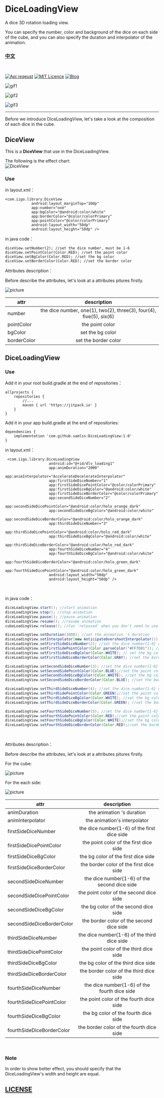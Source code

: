 # DiceLoadingView

A dice 3D rotation loading view.

You can specify the number, color and background of the dice on each side of the cube, and you can also specify the duration and interpolator of the animation.

### [中文](https://github.com/samlss/DiceLoadingView/blob/master/README-ZH.md)

 <br/>

[![Api reqeust](https://img.shields.io/badge/api-11+-green.svg)](https://github.com/samlss/DiceLoadingView)  [![MIT Licence](https://badges.frapsoft.com/os/mit/mit.svg?v=103)](https://github.com/samlss/DiceLoadingView/blob/master/LICENSE) [![Blog](https://img.shields.io/badge/samlss-blog-orange.svg)](https://blog.csdn.net/Samlss)


![gif1](https://github.com/samlss/DiceLoadingView/blob/master/screenshots/screenshot1.gif)

![gif2](https://github.com/samlss/DiceLoadingView/blob/master/screenshots/screenshot2.gif)

![gif3](https://github.com/samlss/DiceLoadingView/blob/master/screenshots/screenshot3.gif)

------

Before we introduce DiceLoadingView, let's take a look at the composition of each dice in the cube.

## DiceView
This is a **DiceView**  that use in the DiceLoadingView.

The following is the effect chart:<br>
![DiceView](https://github.com/samlss/DiceLoadingView/blob/master/screenshots/screenshot4.png)

### Use<br>
in layout.xml：

```
<com.iigo.library.DiceView
            android:layout_marginTop="10dp"
            app:number="one"
            app:bgColor="@android:color/white"
            app:borderColor="@color/colorPrimary"
            app:pointColor="@color/colorPrimary"
            android:layout_width="50dp"
            android:layout_height="50dp" />
```

in java code：

```
diceView.setNumber(2); //set the dice number, must be 1-6
diceView.setPointColor(Color.RED); //set the point color
diceView.setBgColor(Color.RED); //set the bg color
diceView.setBorderColor(Color.RED); //set the border color
```

Attributes description：

Before describe the attributes, let's look at a attributes pitures firstly.

![picture](https://github.com/samlss/DiceLoadingView/blob/master/screenshots/description2.png)

| attr            |         description         |
| --------------- | :-------------------------: |
| number | the dice number, one(1), two(2), three(3), four(4), five(5), six(6) |
| pointColor  | the point color |
| bgColor  | set the bg color |
| borderColor | set the border color |

## DiceLoadingView
### Use<br>
Add it in your root build.gradle at the end of repositories：
```
allprojects {
    repositories {
        //...
        maven { url 'https://jitpack.io' }
    }
}
```

Add it in your app build.gradle at the end of repositories:
```
dependencies {
    implementation 'com.github.samlss:DiceLoadingView:1.0'
}
```


in layout.xml：
```
 <com.iigo.library.DiceLoadingView
                    android:id="@+id/dlv_loading1"
                    app:animDuration="2000"
                    app:animInterpolator="AccelerateDecelerateInterpolator"
                    app:firstSideDiceNumber="1"
                    app:firstSideDicePointColor="@color/colorPrimary"
                    app:firstSideDiceBgColor="@android:color/white"
                    app:firstSideDiceBorderColor="@color/colorPrimary"
                    app:secondSideDiceNumber="2"
                    app:secondSideDicePointColor="@android:color/holo_orange_dark"
                    app:secondSideDiceBgColor="@android:color/white"
                    app:secondSideDiceBorderColor="@android:color/holo_orange_dark"
                    app:thirdSideDiceNumber="3"
                    app:thirdSideDicePointColor="@android:color/holo_red_dark"
                    app:thirdSideDiceBgColor="@android:color/white"
                    app:thirdSideDiceBorderColor="@android:color/holo_red_dark"
                    app:fourthSideDiceNumber="4"
                    app:fourthSideDiceBgColor="@android:color/white"
                    app:fourthSideDiceBorderColor="@android:color/holo_green_dark"
                    app:fourthSideDicePointColor="@android:color/holo_green_dark"
                    android:layout_width="50dp"
                    android:layout_height="50dp" />

```

<br>

in java code：
```java
diceLoadingView.start(); //start animation
diceLoadingView.stop(); //stop animation
diceLoadingView.pause(); //pause animation
diceLoadingView.resume(); //resume animation
cubeLoadingView.release(); //Can 'released' when you don't need to use the loading view, for example in the activity's onDestroy()

diceLoadingView.setDuration(3000); //set the animation 's duration
diceLoadingView.setInterpolator(new AnticipateOvershootInterpolator()); //set the animation's interpolator
diceLoadingView.setFirstSideDiceNumber(2); //set the dice number{1-6} of the first dice side
diceLoadingView.setFirstSidePointColor(Color.parseColor("#FF7D81")); //set the point color of the first dice side
diceLoadingView.setFirstSideDiceBgColor(Color.WHITE); // set the bg color of the first dice side
diceLoadingView.setFirstSideDiceBorderColor(Color.GRAY); //set the border color of the first dice side

diceLoadingView.setSecondSideDiceNumber(3); //set the dice number{1-6} of the second dice side
diceLoadingView.setSecondSidePointColor(Color.BLUE);//set the point color of the second dice side
diceLoadingView.setSecondSideDiceBgColor(Color.WHITE); //set the bg color of the second dice side
diceLoadingView.setSecondSideDiceBorderColor(Color.BLUE); //set the border color of the second dice side

diceLoadingView.setThirdSideDiceNumber(4); //set the dice number{1-6} of the third dice side
diceLoadingView.setThirdSidePointColor(Color.GREEN);//set the point color of the third dice side
diceLoadingView.setThirdSideDiceBgColor(Color.WHITE); //set the bg color of the third dice side
diceLoadingView.setThirdSideDiceBorderColor(Color.GREEN); //set the border color of the third dice side

diceLoadingView.setFourthSideDiceNumber(5); //set the dice number{1-6} of the fourth dice side
diceLoadingView.setFourthSidePointColor(Color.RED);//set the point color of the fourth dice side
diceLoadingView.setFourthSideDiceBgColor(Color.WHITE);//set the bg color of the fourth dice side
diceLoadingView.setFourthSideDiceBorderColor(Color.RED);//set the border color of the fourth dice side
```
<br>


Attributes description：

Before describe the attributes, let's look at a attributes pitures firstly.

For the cube:

![picture](https://github.com/samlss/DiceLoadingView/blob/master/screenshots/description1.png)

For the each side:

![picture](https://github.com/samlss/DiceLoadingView/blob/master/screenshots/description2.png)


| attr            |         description         |
| --------------- | :-------------------------: |
| animDuration  | the animation 's duration |
| animInterpolator | the animation's interpolator |
| firstSideDiceNumber  | the dice number{1-6} of the first dice side |
| firstSideDicePointColor | the point color of the first dice side |
| firstSideDiceBgColor  | the bg color of the first dice side |
| firstSideDiceBorderColor | the border color of the first dice side |
| secondSideDiceNumber  | the dice number{1-6} of the second dice side |
| secondSideDicePointColor | the point color of the second dice side |
| secondSideDiceBgColor  | the bg color of the second dice side |
| secondSideDiceBorderColor | the border color of the second dice side |
| thirdSideDiceNumber  | the dice number{1-6} of the third dice side |
| thirdSideDicePointColor | the point color of the third dice side |
| thirdSideDiceBgColor  | the bg color of the third dice side |
| thirdSideDiceBorderColor | the border color of the third dice side |
| fourthSideDiceNumber  | the dice number{1-6} of the fourth dice side |
| fourthSideDicePointColor | the point color of the fourth dice side |
| fourthSideDiceBgColor  | the bg color of the fourth dice side |
| fourthSideDiceBorderColor | the border color of the fourth dice side |

<br>

### Note
In order to show better effect, you should specify that the DiceLoadingView's width and height are equal.


## [LICENSE](https://github.com/samlss/DiceLoadingView/blob/master/LICENSE)
